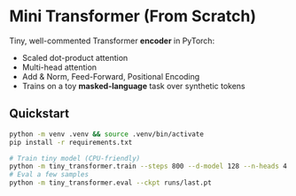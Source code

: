 # Mini Transformer (From Scratch)

Tiny, well-commented Transformer **encoder** in PyTorch:
- Scaled dot-product attention
- Multi-head attention
- Add & Norm, Feed-Forward, Positional Encoding
- Trains on a toy **masked-language** task over synthetic tokens

## Quickstart
```bash
python -m venv .venv && source .venv/bin/activate
pip install -r requirements.txt

# Train tiny model (CPU-friendly)
python -m tiny_transformer.train --steps 800 --d-model 128 --n-heads 4 --n-layers 2
# Eval a few samples
python -m tiny_transformer.eval --ckpt runs/last.pt
